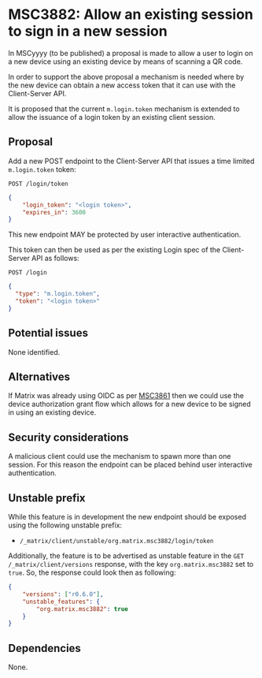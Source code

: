 # MSC3882: Allow an existing session to sign in a new session

In MSCyyyy (to be published) a proposal is made to allow a user to login on a new device using an existing device by means of scanning a
QR code.

In order to support the above proposal a mechanism is needed where by the new device can obtain a new access token that it can use with the Client-Server API.

It is proposed that the current `m.login.token` mechanism is extended to allow the issuance of a login token by an existing client session.

## Proposal

Add a new POST endpoint to the Client-Server API that issues a time limited `m.login.token` token:

`POST /login/token`

```json
{
    "login_token": "<login token>",
    "expires_in": 3600
}
```

This new endpoint MAY be protected by user interactive authentication.

This token can then be used as per the existing Login spec of the Client-Server API as follows:

`POST /login`

```json
{
  "type": "m.login.token",
  "token": "<login token>"
}
```

## Potential issues

None identified.

## Alternatives

If Matrix was already using OIDC as per [MSC3861](https://github.com/matrix-org/matrix-spec-proposals/pull/3861) then we
could use the device authorization grant flow which allows for a new device to be signed in using an existing device.

## Security considerations

A malicious client could use the mechanism to spawn more than one session. For this reason the endpoint can be placed
behind user interactive authentication.

## Unstable prefix

While this feature is in development the new endpoint should be exposed using the following unstable prefix:

- `/_matrix/client/unstable/org.matrix.msc3882/login/token`

Additionally, the feature is to be advertised as unstable feature in the `GET /_matrix/client/versions`
response, with the key `org.matrix.msc3882` set to `true`. So, the response could look then as
following:

```json
{
    "versions": ["r0.6.0"],
    "unstable_features": {
        "org.matrix.msc3882": true
    }
}
```

## Dependencies

None.
